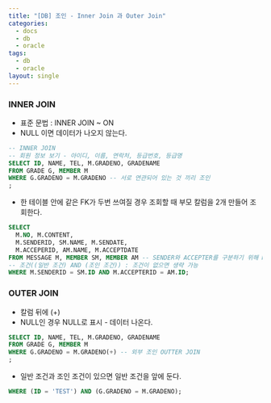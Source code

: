 ```yaml
---
title: "[DB] 조인 - Inner Join 과 Outer Join"
categories:
  - docs
  - db
  - oracle
tags:
  - db
  - oracle
layout: single
---
```


### INNER JOIN
- 표준 문법 : INNER JOIN ~ ON
- NULL 이면 데이터가 나오지 않는다.
```SQL
-- INNER JOIN
-- 회원 정보 보기 - 아이디, 이름, 연락처, 등급번호, 등급명
SELECT ID, NAME, TEL, M.GRADENO, GRADENAME
FROM GRADE G, MEMBER M
WHERE G.GRADENO = M.GRADENO -- 서로 연관되어 있는 것 끼리 조인
;
```

- 한 테이블 안에 같은 FK가 두번 쓰여질 경우 조회할 때 부모 칼럼을 2개 만들어 조회한다.
```SQL
SELECT
  M.NO, M.CONTENT,
  M.SENDERID, SM.NAME, M.SENDATE,
  M.ACCEPERID, AM.NAME, M.ACCEPTDATE
FROM MESSAGE M, MEMBER SM, MEMBER AM -- SENDER와 ACCEPTER를 구분하기 위해 MEMBER 테이블을 두번 작성
-- 조건((일반 조건) AND (조인 조건)) : 조건이 없으면 생략 가능
WHERE M.SENDERID = SM.ID AND M.ACCEPTERID = AM.ID;
```

### OUTER JOIN
- 칼럼 뒤에 (+)
- NULL인 경우 NULL로 표시 - 데이터 나온다.
```SQL
SELECT ID, NAME, TEL, M.GRADENO, GRADENAME
FROM GRADE G, MEMBER M
WHERE G.GRADENO = M.GRADENO(+) -- 외부 조인 OUTTER JOIN
;
```
- 일반 조건과 조인 조건이 있으면 일반 조건을 앞에 둔다.
```SQL
WHERE (ID = 'TEST') AND (G.GRADENO = M.GRADENO);
```